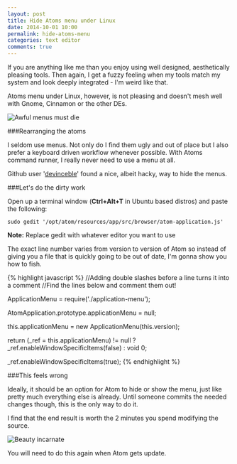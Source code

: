 ```yaml
---
layout: post
title: Hide Atoms menu under Linux
date: 2014-10-01 10:00
permalink: hide-atoms-menu
categories: text editor
comments: true
---
```


If you are anything like me than you enjoy using well designed, aesthetically pleasing tools. Then again, I get a fuzzy feeling when my tools match my system and look deeply integrated - I'm weird like that.

Atoms menu under Linux, however, is not pleasing and doesn't mesh well with Gnome, Cinnamon or the other DEs.

![Awful menus must die]({{site.baseurl}}/assets/atom_with_menu.png)


###Rearranging the atoms

I seldom use menus. Not only do I find them ugly and out of place but I also prefer a keyboard driven workflow whenever possible. With Atoms command runner, I really never need to use a menu at all.


Github user '[devinceble](https://gist.github.com/devinceble/a0f3598cecf30cc6ab21)' found a nice, albeit hacky, way to hide the menus.

###Let's do the dirty work

Open up a terminal window (**Ctrl+Alt+T** in Ubuntu based distros) and paste the following:

    sudo gedit '/opt/atom/resources/app/src/browser/atom-application.js' 

**Note:** Replace gedit with whatever editor you want to use

The exact line number varies from version to version of Atom so instead of giving you a file that is quickly going to be out of date, I'm gonna show you how to fish.

{% highlight javascript %}
//Adding double slashes before a line turns it into a comment
//Find the lines below and comment them out!

ApplicationMenu = require('./application-menu');

AtomApplication.prototype.applicationMenu = null;

this.applicationMenu = new ApplicationMenu(this.version);

return (_ref = this.applicationMenu) != null ? _ref.enableWindowSpecificItems(false) : void 0;

_ref.enableWindowSpecificItems(true);
{% endhighlight %}

###This feels wrong

Ideally, it should be an option for Atom to hide or show the menu, just like pretty much everything else is already. Until someone commits the needed changes though, this is the only way to do it.

I find that the end result is worth the 2 minutes you spend modifying the source.

![Beauty incarnate]({{site.baseurl}}/assets/atom_without_menu.png)

You will need to do this again when Atom gets update.

